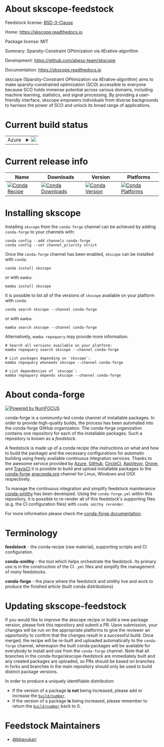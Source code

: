 About skscope-feedstock
=======================

Feedstock license: [BSD-3-Clause](https://github.com/conda-forge/skscope-feedstock/blob/main/LICENSE.txt)

Home: https://skscope.readthedocs.io

Package license: MIT

Summary: Sparsity-Constraint OPtimization via itErative-algorithm

Development: https://github.com/abess-team/skscope

Documentation: https://skscope.readthedocs.io

skscope (Sparsity-Constraint OPtimization via itErative-algorithm) aims to make sparsity-constrained optimization (SCO)
accessible to everyone because SCO holds immense potential across various domains,
including machine learning, statistics, and signal processing. By providing a user-friendly interface,
skscope empowers individuals from diverse backgrounds to harness the power of SCO and unlock its broad range of applications.


Current build status
====================


<table>
    
  <tr>
    <td>Azure</td>
    <td>
      <details>
        <summary>
          <a href="https://dev.azure.com/conda-forge/feedstock-builds/_build/latest?definitionId=20194&branchName=main">
            <img src="https://dev.azure.com/conda-forge/feedstock-builds/_apis/build/status/skscope-feedstock?branchName=main">
          </a>
        </summary>
        <table>
          <thead><tr><th>Variant</th><th>Status</th></tr></thead>
          <tbody><tr>
              <td>linux_64_numpy1.22python3.10.____cpython</td>
              <td>
                <a href="https://dev.azure.com/conda-forge/feedstock-builds/_build/latest?definitionId=20194&branchName=main">
                  <img src="https://dev.azure.com/conda-forge/feedstock-builds/_apis/build/status/skscope-feedstock?branchName=main&jobName=linux&configuration=linux%20linux_64_numpy1.22python3.10.____cpython" alt="variant">
                </a>
              </td>
            </tr><tr>
              <td>linux_64_numpy1.22python3.9.____cpython</td>
              <td>
                <a href="https://dev.azure.com/conda-forge/feedstock-builds/_build/latest?definitionId=20194&branchName=main">
                  <img src="https://dev.azure.com/conda-forge/feedstock-builds/_apis/build/status/skscope-feedstock?branchName=main&jobName=linux&configuration=linux%20linux_64_numpy1.22python3.9.____cpython" alt="variant">
                </a>
              </td>
            </tr><tr>
              <td>linux_64_numpy1.23python3.11.____cpython</td>
              <td>
                <a href="https://dev.azure.com/conda-forge/feedstock-builds/_build/latest?definitionId=20194&branchName=main">
                  <img src="https://dev.azure.com/conda-forge/feedstock-builds/_apis/build/status/skscope-feedstock?branchName=main&jobName=linux&configuration=linux%20linux_64_numpy1.23python3.11.____cpython" alt="variant">
                </a>
              </td>
            </tr><tr>
              <td>linux_64_numpy1.26python3.12.____cpython</td>
              <td>
                <a href="https://dev.azure.com/conda-forge/feedstock-builds/_build/latest?definitionId=20194&branchName=main">
                  <img src="https://dev.azure.com/conda-forge/feedstock-builds/_apis/build/status/skscope-feedstock?branchName=main&jobName=linux&configuration=linux%20linux_64_numpy1.26python3.12.____cpython" alt="variant">
                </a>
              </td>
            </tr><tr>
              <td>osx_64_numpy1.22python3.10.____cpython</td>
              <td>
                <a href="https://dev.azure.com/conda-forge/feedstock-builds/_build/latest?definitionId=20194&branchName=main">
                  <img src="https://dev.azure.com/conda-forge/feedstock-builds/_apis/build/status/skscope-feedstock?branchName=main&jobName=osx&configuration=osx%20osx_64_numpy1.22python3.10.____cpython" alt="variant">
                </a>
              </td>
            </tr><tr>
              <td>osx_64_numpy1.22python3.9.____cpython</td>
              <td>
                <a href="https://dev.azure.com/conda-forge/feedstock-builds/_build/latest?definitionId=20194&branchName=main">
                  <img src="https://dev.azure.com/conda-forge/feedstock-builds/_apis/build/status/skscope-feedstock?branchName=main&jobName=osx&configuration=osx%20osx_64_numpy1.22python3.9.____cpython" alt="variant">
                </a>
              </td>
            </tr><tr>
              <td>osx_64_numpy1.23python3.11.____cpython</td>
              <td>
                <a href="https://dev.azure.com/conda-forge/feedstock-builds/_build/latest?definitionId=20194&branchName=main">
                  <img src="https://dev.azure.com/conda-forge/feedstock-builds/_apis/build/status/skscope-feedstock?branchName=main&jobName=osx&configuration=osx%20osx_64_numpy1.23python3.11.____cpython" alt="variant">
                </a>
              </td>
            </tr><tr>
              <td>osx_64_numpy1.26python3.12.____cpython</td>
              <td>
                <a href="https://dev.azure.com/conda-forge/feedstock-builds/_build/latest?definitionId=20194&branchName=main">
                  <img src="https://dev.azure.com/conda-forge/feedstock-builds/_apis/build/status/skscope-feedstock?branchName=main&jobName=osx&configuration=osx%20osx_64_numpy1.26python3.12.____cpython" alt="variant">
                </a>
              </td>
            </tr>
          </tbody>
        </table>
      </details>
    </td>
  </tr>
</table>

Current release info
====================

| Name | Downloads | Version | Platforms |
| --- | --- | --- | --- |
| [![Conda Recipe](https://img.shields.io/badge/recipe-skscope-green.svg)](https://anaconda.org/conda-forge/skscope) | [![Conda Downloads](https://img.shields.io/conda/dn/conda-forge/skscope.svg)](https://anaconda.org/conda-forge/skscope) | [![Conda Version](https://img.shields.io/conda/vn/conda-forge/skscope.svg)](https://anaconda.org/conda-forge/skscope) | [![Conda Platforms](https://img.shields.io/conda/pn/conda-forge/skscope.svg)](https://anaconda.org/conda-forge/skscope) |

Installing skscope
==================

Installing `skscope` from the `conda-forge` channel can be achieved by adding `conda-forge` to your channels with:

```
conda config --add channels conda-forge
conda config --set channel_priority strict
```

Once the `conda-forge` channel has been enabled, `skscope` can be installed with `conda`:

```
conda install skscope
```

or with `mamba`:

```
mamba install skscope
```

It is possible to list all of the versions of `skscope` available on your platform with `conda`:

```
conda search skscope --channel conda-forge
```

or with `mamba`:

```
mamba search skscope --channel conda-forge
```

Alternatively, `mamba repoquery` may provide more information:

```
# Search all versions available on your platform:
mamba repoquery search skscope --channel conda-forge

# List packages depending on `skscope`:
mamba repoquery whoneeds skscope --channel conda-forge

# List dependencies of `skscope`:
mamba repoquery depends skscope --channel conda-forge
```


About conda-forge
=================

[![Powered by
NumFOCUS](https://img.shields.io/badge/powered%20by-NumFOCUS-orange.svg?style=flat&colorA=E1523D&colorB=007D8A)](https://numfocus.org)

conda-forge is a community-led conda channel of installable packages.
In order to provide high-quality builds, the process has been automated into the
conda-forge GitHub organization. The conda-forge organization contains one repository
for each of the installable packages. Such a repository is known as a *feedstock*.

A feedstock is made up of a conda recipe (the instructions on what and how to build
the package) and the necessary configurations for automatic building using freely
available continuous integration services. Thanks to the awesome service provided by
[Azure](https://azure.microsoft.com/en-us/services/devops/), [GitHub](https://github.com/),
[CircleCI](https://circleci.com/), [AppVeyor](https://www.appveyor.com/),
[Drone](https://cloud.drone.io/welcome), and [TravisCI](https://travis-ci.com/)
it is possible to build and upload installable packages to the
[conda-forge](https://anaconda.org/conda-forge) [anaconda.org](https://anaconda.org/)
channel for Linux, Windows and OSX respectively.

To manage the continuous integration and simplify feedstock maintenance
[conda-smithy](https://github.com/conda-forge/conda-smithy) has been developed.
Using the ``conda-forge.yml`` within this repository, it is possible to re-render all of
this feedstock's supporting files (e.g. the CI configuration files) with ``conda smithy rerender``.

For more information please check the [conda-forge documentation](https://conda-forge.org/docs/).

Terminology
===========

**feedstock** - the conda recipe (raw material), supporting scripts and CI configuration.

**conda-smithy** - the tool which helps orchestrate the feedstock.
                   Its primary use is in the construction of the CI ``.yml`` files
                   and simplify the management of *many* feedstocks.

**conda-forge** - the place where the feedstock and smithy live and work to
                  produce the finished article (built conda distributions)


Updating skscope-feedstock
==========================

If you would like to improve the skscope recipe or build a new
package version, please fork this repository and submit a PR. Upon submission,
your changes will be run on the appropriate platforms to give the reviewer an
opportunity to confirm that the changes result in a successful build. Once
merged, the recipe will be re-built and uploaded automatically to the
`conda-forge` channel, whereupon the built conda packages will be available for
everybody to install and use from the `conda-forge` channel.
Note that all branches in the conda-forge/skscope-feedstock are
immediately built and any created packages are uploaded, so PRs should be based
on branches in forks and branches in the main repository should only be used to
build distinct package versions.

In order to produce a uniquely identifiable distribution:
 * If the version of a package **is not** being increased, please add or increase
   the [``build/number``](https://docs.conda.io/projects/conda-build/en/latest/resources/define-metadata.html#build-number-and-string).
 * If the version of a package **is** being increased, please remember to return
   the [``build/number``](https://docs.conda.io/projects/conda-build/en/latest/resources/define-metadata.html#build-number-and-string)
   back to 0.

Feedstock Maintainers
=====================

* [@bbayukari](https://github.com/bbayukari/)

